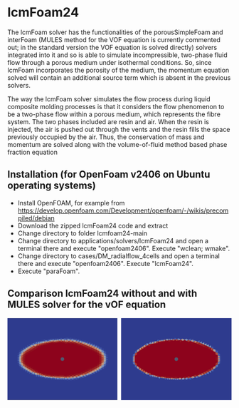 # lcmFoam24

The lcmFoam solver has the functionalities of the porousSimpleFoam and interFoam (MULES method for the VOF equation is currently commented out; in the standard version the VOF equation is solved directly) solvers integrated into it and so is able to simulate incompressible, two-phase fluid flow through a porous medium under isothermal conditions. So, since lcmFoam incorporates the porosity of the medium, the momentum equation solved will contain an additional source term which is absent in the previous solvers.

The way the lcmFoam solver simulates the flow process during liquid composite molding processes is that it considers the flow phenomenon to be a two-phase flow within a porous medium, which represents the fibre system. The two phases included are resin and air. When the resin is injected, the air is pushed out through the vents and the resin fills the space previously occupied by the air. Thus, the conservation of mass and momentum are solved along with the volume-of-fluid method based phase fraction equation

## Installation (for OpenFoam v2406 on Ubuntu operating systems)

- Install OpenFOAM, for example from https://develop.openfoam.com/Development/openfoam/-/wikis/precompiled/debian 
- Download the zipped lcmFoam24 code and extract 
- Change directory to folder lcmfoam24-main
- Change directory to applications/solvers/lcmFoam24 and open a terminal there and execute "openfoam2406". Execute "wclean; wmake".
- Change directory to cases/DM_radialflow_4cells and open a terminal there and execute "openfoam2406". Execute "lcmFoam24".
- Execute "paraFoam".

## Comparison lcmFoam24 without and with MULES solver for the vOF equation
![Comparison lcmFoam24 and lcmFoam24mules](comparison_lcmFoam24_lcmFoam24mules.png)

